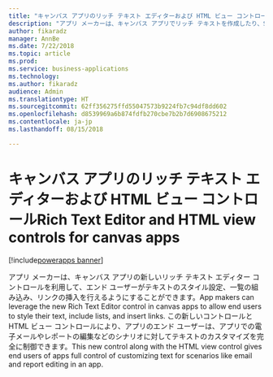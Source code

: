 ```yaml
---
title: "キャンバス アプリのリッチ テキスト エディターおよび HTML ビュー コントロール"
description: "アプリ メーカーは、キャンバス アプリでリッチ テキストを作成したり、SharePoint Online のリッチ テキスト フィールドを編集したりできるようになりました"
author: fikaradz
manager: AnnBe
ms.date: 7/22/2018
ms.topic: article
ms.prod: 
ms.service: business-applications
ms.technology: 
ms.author: fikaradz
audience: Admin
ms.translationtype: HT
ms.sourcegitcommit: 62ff356275ffd55047573b9224fb7c94df8dd602
ms.openlocfilehash: d8539969a6b874fdfb270cbe7b2b7d6908675212
ms.contentlocale: ja-jp
ms.lasthandoff: 08/15/2018

---
```

# <a name="rich-text-editor-and-html-view-controls-for-canvas-apps"></a><span data-ttu-id="cb908-103">キャンバス アプリのリッチ テキスト エディターおよび HTML ビュー コントロール</span><span class="sxs-lookup"><span data-stu-id="cb908-103">Rich Text Editor and HTML view controls for canvas apps</span></span>

[!include[powerapps banner](../includes/powerapps.md)]




<span data-ttu-id="cb908-104">アプリ メーカーは、キャンバス アプリの新しいリッチ テキスト エディター コントロールを利用して、エンド ユーザーがテキストのスタイル設定、一覧の組み込み、リンクの挿入を行えるようにすることができます。</span><span class="sxs-lookup"><span data-stu-id="cb908-104">App makers can leverage the new Rich Text Editor control in canvas apps to allow end users to style their text, include lists, and insert links.</span></span>  <span data-ttu-id="cb908-105">この新しいコントロールと HTML ビュー コントロールにより、アプリのエンド ユーザーは、アプリでの電子メールやレポートの編集などのシナリオに対してテキストのカスタマイズを完全に制御できます。</span><span class="sxs-lookup"><span data-stu-id="cb908-105">This new control along with the HTML view control gives end users of apps full control of customizing text for scenarios like email and report editing in an app.</span></span> 

